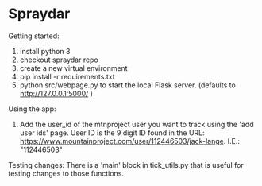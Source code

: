 # Spraydar


Getting started:

1. install python 3
2. checkout spraydar repo
3. create a new virtual environment
4. pip install -r requirements.txt
5. python src/webpage.py to start the local Flask server. (defaults to http://127.0.0.1:5000/ )

Using the app:
1. Add the user_id of the mtnproject user you want to track using the 'add user ids' page. User ID is the 9 digit ID found in the URL: https://www.mountainproject.com/user/112446503/jack-lange. I.E.: "112446503"

Testing changes:
There is a 'main' block in tick_utils.py that is useful for testing changes to those functions.
